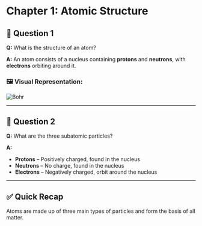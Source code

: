# Chapter 1: Atomic Structure

## 🧪 Question 1

**Q:** What is the structure of an atom?

**A:** An atom consists of a nucleus containing **protons** and **neutrons**, with **electrons** orbiting around it.

### 🖼️ Visual Representation:

![Bohr](file:///android_asset/images/bohr_model.png)

---

## 🧪 Question 2

**Q:** What are the three subatomic particles?

**A:**
- **Protons** – Positively charged, found in the nucleus
- **Neutrons** – No charge, found in the nucleus
- **Electrons** – Negatively charged, orbit around the nucleus

---

## ✅ Quick Recap
Atoms are made up of three main types of particles and form the basis of all matter.
